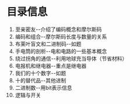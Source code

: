 # 目录信息
1. 至亲密友--介绍了编码概念和摩尔斯码
2. 编码和组合--摩尔斯码长度与数量的关系
3. 布莱叶盲文和二进制码--如题
4. 手电筒的剖析--电和电路的一些基本概念
5. 绕过拐角的通信--利用地球充当导体（节省材料）
6. 电报机和继电器--重点是继电器
7. 我们的十个数字--如题
8. 十的替代品--其他进制
9. 二进制数--用bit表示信息
10. 逻辑与开关
